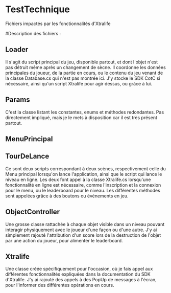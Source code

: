 # TestTechnique
 Fichiers impactés par les fonctionnalités d'Xtralife

#Description des fichiers :
## Loader
Il s'agit du script principal du jeu, disponible partout, et dont l'objet n'est pas détruit même après un changement de sècne.
Il coordonne les données principales du joueur, de la partie en cours, ou le contenu du jeu venant de la classe Database.cs qui n'est pas montrée ici.
J'y stocke le SDK CotC si nécessaire, ainsi qu'un script Xtralife pour agir dessus, ou grâce à lui.

## Params
C'est la classe listant les constantes, enums et méthodes redondantes. Pas directement impliqué, mais je le mets à disposition car il est très présent partout.

## MenuPrincipal
## TourDeLance
Ce sont deux scripts correspondant à deux scènes, respectivement celle du Menu principal lorsqu'on lance l'application, ainsi que le script qui lance le niveau en ligne.
Les deux font appel à la classe Xtralife.cs lorsqu'une fonctionnalité en ligne est nécessaire, comme l'inscription et la connexion pour le menu, ou le leaderboard pour le niveau.
Les différentes méthodes sont appelées grâce à des boutons ou événements en jeu.

## ObjectController
Une grosse classe rattachée à chaque objet visible dans un niveau pouvant interagir physiquement avec le joueur d'une façon ou d'une autre.
J'y ai simplement rajouté l'attribution d'un score lors de la destruction de l'objet par une action du joueur, pour alimenter le leaderboard.

## Xtralife
Une classe créée spécifiquement pour l'occasion, où je fais appel aux différentes fonctionnalités expliquées dans la documentation du SDK d'Xtralife.
J'y ai rajouté des appels à des PopUp de messages à l'écran, pour l'informer des différentes opérations en cours.
